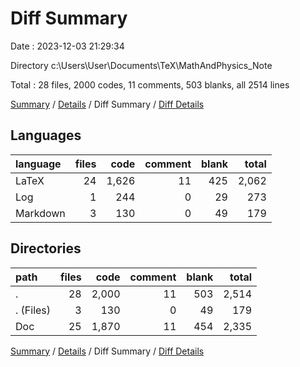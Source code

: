 # Diff Summary

Date : 2023-12-03 21:29:34

Directory c:\\Users\\User\\Documents\\TeX\\MathAndPhysics_Note

Total : 28 files,  2000 codes, 11 comments, 503 blanks, all 2514 lines

[Summary](results.md) / [Details](details.md) / Diff Summary / [Diff Details](diff-details.md)

## Languages
| language | files | code | comment | blank | total |
| :--- | ---: | ---: | ---: | ---: | ---: |
| LaTeX | 24 | 1,626 | 11 | 425 | 2,062 |
| Log | 1 | 244 | 0 | 29 | 273 |
| Markdown | 3 | 130 | 0 | 49 | 179 |

## Directories
| path | files | code | comment | blank | total |
| :--- | ---: | ---: | ---: | ---: | ---: |
| . | 28 | 2,000 | 11 | 503 | 2,514 |
| . (Files) | 3 | 130 | 0 | 49 | 179 |
| Doc | 25 | 1,870 | 11 | 454 | 2,335 |

[Summary](results.md) / [Details](details.md) / Diff Summary / [Diff Details](diff-details.md)
